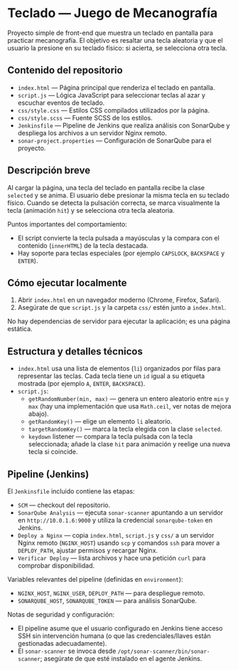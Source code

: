 # Teclado — Juego de Mecanografía

Proyecto simple de front-end que muestra un teclado en pantalla para practicar mecanografía. El objetivo es resaltar una tecla aleatoria y que el usuario la presione en su teclado físico: si acierta, se selecciona otra tecla.

## Contenido del repositorio

- `index.html` — Página principal que renderiza el teclado en pantalla.
- `script.js` — Lógica JavaScript para seleccionar teclas al azar y escuchar eventos de teclado.
- `css/style.css` — Estilos CSS compilados utilizados por la página.
- `css/style.scss` — Fuente SCSS de los estilos.
- `Jenkinsfile` — Pipeline de Jenkins que realiza análisis con SonarQube y despliega los archivos a un servidor Nginx remoto.
- `sonar-project.properties` — Configuración de SonarQube para el proyecto.

## Descripción breve

Al cargar la página, una tecla del teclado en pantalla recibe la clase `selected` y se anima. El usuario debe presionar la misma tecla en su teclado físico. Cuando se detecta la pulsación correcta, se marca visualmente la tecla (animación `hit`) y se selecciona otra tecla aleatoria.

Puntos importantes del comportamiento:
- El script convierte la tecla pulsada a mayúsculas y la compara con el contenido (`innerHTML`) de la tecla destacada.
- Hay soporte para teclas especiales (por ejemplo `CAPSLOCK`, `BACKSPACE` y `ENTER`).

## Cómo ejecutar localmente

1. Abrir `index.html` en un navegador moderno (Chrome, Firefox, Safari).
2. Asegúrate de que `script.js` y la carpeta `css/` estén junto a `index.html`.

No hay dependencias de servidor para ejecutar la aplicación; es una página estática.

## Estructura y detalles técnicos

- `index.html` usa una lista de elementos (`li`) organizados por filas para representar las teclas. Cada tecla tiene un `id` igual a su etiqueta mostrada (por ejemplo `A`, `ENTER`, `BACKSPACE`).
- `script.js`:
  - `getRandomNumber(min, max)` — genera un entero aleatorio entre `min` y `max` (hay una implementación que usa `Math.ceil`, ver notas de mejora abajo).
  - `getRandomKey()` — elige un elemento `li` aleatorio.
  - `targetRandomKey()` — marca la tecla elegida con la clase `selected`.
  - `keydown` listener — compara la tecla pulsada con la tecla seleccionada; añade la clase `hit` para animación y reelige una nueva tecla si coincide.

## Pipeline (Jenkins)

El `Jenkinsfile` incluido contiene las etapas:

- `SCM` — checkout del repositorio.
- `SonarQube Analysis` — ejecuta `sonar-scanner` apuntando a un servidor en `http://10.0.1.6:9000` y utiliza la credencial `sonarqube-token` en Jenkins.
- `Deploy a Nginx` — copia `index.html`, `script.js` y `css/` a un servidor Nginx remoto (`NGINX_HOST`) usando `scp` y comandos `ssh` para mover a `DEPLOY_PATH`, ajustar permisos y recargar Nginx.
- `Verificar Deploy` — lista archivos y hace una petición `curl` para comprobar disponibilidad.

Variables relevantes del pipeline (definidas en `environment`):

- `NGINX_HOST`, `NGINX_USER`, `DEPLOY_PATH` — para despliegue remoto.
- `SONARQUBE_HOST`, `SONARQUBE_TOKEN` — para análisis SonarQube.

Notas de seguridad y configuración:
- El pipeline asume que el usuario configurado en Jenkins tiene acceso SSH sin intervención humana (o que las credenciales/llaves están gestionadas adecuadamente).
- El `sonar-scanner` se invoca desde `/opt/sonar-scanner/bin/sonar-scanner`; asegúrate de que esté instalado en el agente Jenkins.
